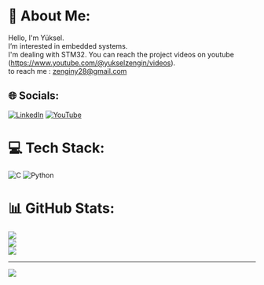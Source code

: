 # 💫 About Me:
Hello, I'm Yüksel.<br>I’m interested in embedded systems.<br>I'm dealing with  STM32. You can reach the project videos on youtube (https://www.youtube.com/@yukselzengin/videos).<br>to reach me  : zenginy28@gmail.com


## 🌐 Socials:
[![LinkedIn](https://img.shields.io/badge/LinkedIn-%230077B5.svg?logo=linkedin&logoColor=white)](https://linkedin.com/in/yuksel-zengin-anku-ceng/) 
[![YouTube](https://img.shields.io/badge/YouTube-%23FF0000.svg?logo=YouTube&logoColor=white)](https://www.youtube.com@yukselzengin)

# 💻 Tech Stack:
![C](https://img.shields.io/badge/c-%2300599C.svg?style=for-the-badge&logo=c&logoColor=white) ![Python](https://img.shields.io/badge/python-3670A0?style=for-the-badge&logo=python&logoColor=ffdd54)

# 📊 GitHub Stats:
![](https://github-readme-stats.vercel.app/api?username=Yukselzngn&theme=vue-dark&hide_border=false&include_all_commits=false&count_private=false)<br/>
![](https://github-readme-streak-stats.herokuapp.com/?user=Yukselzngn&theme=vue-dark&hide_border=false)<br/>
![](https://github-readme-stats.vercel.app/api/top-langs/?username=Yukselzngn&theme=vue-dark&hide_border=false&include_all_commits=false&count_private=false&layout=compact)

---
[![](https://visitcount.itsvg.in/api?id=Yukselzngn&icon=0&color=3)](https://visitcount.itsvg.in)

<!-- Proudly created with GPRM ( https://gprm.itsvg.in ) -->
